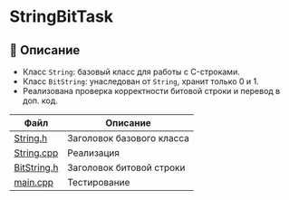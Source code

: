 # StringBitTask

## 📌 Описание
- Класс `String`: базовый класс для работы с C-строками.
- Класс `BitString`: унаследован от `String`, хранит только 0 и 1.
- Реализована проверка корректности битовой строки и перевод в доп. код.

| Файл | Описание |
|------|----------|
| [String.h](./include/String.h) | Заголовок базового класса |
| [String.cpp](./String.cpp) | Реализация |
| [BitString.h](./include/BitString.h) | Заголовок битовой строки |
| [main.cpp](./main.cpp) | Тестирование |
